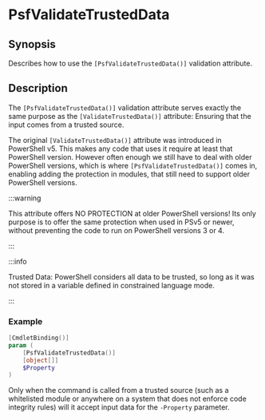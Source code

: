 ﻿---
sidebar_position: 3
---

# PsfValidateTrustedData

## Synopsis

Describes how to use the `[PsfValidateTrustedData()]` validation attribute.

## Description

The `[PsfValidateTrustedData()]` validation attribute serves exactly the same purpose as the `[ValidateTrustedData()]` attribute: Ensuring that the input comes from a trusted source.

The original `[ValidateTrustedData()]` attribute was introduced in PowerShell v5.
This makes any code that uses it require at least that PowerShell version.
However often enough we still have to deal with older PowerShell versions, which is where `[PsfValidateTrustedData()]` comes in, enabling adding the protection in modules, that still need to support older PowerShell versions.

:::warning

This attribute offers NO PROTECTION at older PowerShell versions! Its only purpose is to offer the same protection when used in PSv5 or newer, without preventing the code to run on PowerShell versions 3 or 4.

:::

:::info

Trusted Data: PowerShell considers all data to be trusted, so long as it was not stored in a variable defined in constrained language mode.

:::

### Example

```powershell
[CmdletBinding()]
param (
    [PsfValidateTrustedData()]
    [object[]]
    $Property
)
```

Only when the command is called from a trusted source (such as a whitelisted module or anywhere on a system that does not enforce code integrity rules) will it accept input data for the `-Property` parameter.
